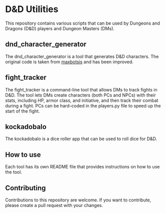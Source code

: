 # D&D Utilities
This repository contains various scripts that can be used by Dungeons and Dragons (D&D) players and Dungeon Masters (DMs).

## dnd_character_generator
The dnd_character_generator is a tool that generates D&D characters. The original code is taken from [maxbotsis](https://github.com/maxbotsis/Dungeons-and-Dragons-Character-Creator) and has been improved.


## fight_tracker
The fight_tracker is a command-line tool that allows DMs to track fights in D&D. The tool lets DMs create characters (both PCs and NPCs) with their stats, including HP, armor class, and initiative, and then track their combat during a fight. PCs can be hard-coded in the players.py file to speed up the start of the fight.


## kockadobalo
The kockadobalo is a dice roller app that can be used to roll dice for D&D.


## How to use
Each tool has its own README file that provides instructions on how to use the tool.


## Contributing
Contributions to this repository are welcome. If you want to contribute, please create a pull request with your changes.